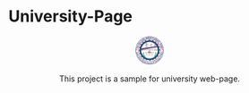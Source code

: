 # University-Page
<p align="center">
  <img src="https://raw.githubusercontent.com/Anikalp1/University-Page/main/img/mmmutlogo%20(1).png" width="50" height="50">
</p>
<p align="center">
This project is a sample for university web-page.
</p>
